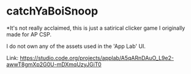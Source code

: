 # catchYaBoiSnoop
*It's not really acclaimed, this is just a satirical clicker game I originally made for AP CSP.

I do not own any of the assets used in the 'App Lab' UI.

Link: https://studio.code.org/projects/applab/A5qARnDAuO_L9e2-awwT8gmXp2G0U-mDXmqUzyJGiT0
